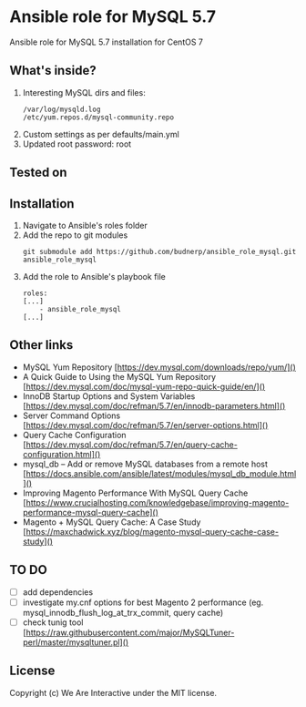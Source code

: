 # Ansible role for MySQL 5.7
Ansible role for MySQL 5.7 installation for CentOS 7

## What's inside?
1. Interesting MySQL dirs and files: 
    ```
    /var/log/mysqld.log
    /etc/yum.repos.d/mysql-community.repo
    ```
2. Custom settings as per defaults/main.yml
3. Updated root password: root
   
## Tested on

## Installation
1. Navigate to Ansible's roles folder
2. Add the repo to git modules
    ```
    git submodule add https://github.com/budnerp/ansible_role_mysql.git ansible_role_mysql
    ```
3. Add the role to Ansible's playbook file
    ```    
    roles:
    [...]
        - ansible_role_mysql
    [...]
    ```

## Other links
- MySQL Yum Repository [https://dev.mysql.com/downloads/repo/yum/]()
- A Quick Guide to Using the MySQL Yum Repository [https://dev.mysql.com/doc/mysql-yum-repo-quick-guide/en/]()
- InnoDB Startup Options and System Variables [https://dev.mysql.com/doc/refman/5.7/en/innodb-parameters.html]()
- Server Command Options [https://dev.mysql.com/doc/refman/5.7/en/server-options.html]()
- Query Cache Configuration [https://dev.mysql.com/doc/refman/5.7/en/query-cache-configuration.html]()
- mysql_db – Add or remove MySQL databases from a remote host [https://docs.ansible.com/ansible/latest/modules/mysql_db_module.html]()
- Improving Magento Performance With MySQL Query Cache [https://www.crucialhosting.com/knowledgebase/improving-magento-performance-mysql-query-cache]()
- Magento + MySQL Query Cache: A Case Study [https://maxchadwick.xyz/blog/magento-mysql-query-cache-case-study]()

## TO DO
-[ ] add dependencies
-[ ] investigate my.cnf options for best Magento 2 performance (eg. mysql_innodb_flush_log_at_trx_commit, query cache)
-[ ] check tunig tool [https://raw.githubusercontent.com/major/MySQLTuner-perl/master/mysqltuner.pl]()
 
## License
Copyright (c) We Are Interactive under the MIT license.